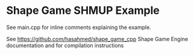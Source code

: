 # Shape Game SHMUP Example
See main.cpp for inline comments explaining the example.

See https://github.com/hasahmed/shape_game_cpp Shape Game Engine documentation
and for compilation instructions
